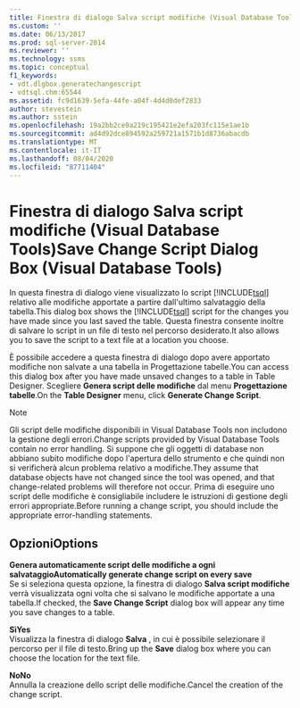 ```yaml
---
title: Finestra di dialogo Salva script modifiche (Visual Database Tools) | Microsoft Docs
ms.custom: ''
ms.date: 06/13/2017
ms.prod: sql-server-2014
ms.reviewer: ''
ms.technology: ssms
ms.topic: conceptual
f1_keywords:
- vdt.dlgbox.generatechangescript
- vdtsql.chm:65544
ms.assetid: fc9d1639-5efa-44fe-a04f-4d4d0def2833
author: stevestein
ms.author: sstein
ms.openlocfilehash: 19a2bb2ce9a219c195421e2efa203fc115e1ae1b
ms.sourcegitcommit: ad4d92dce894592a259721a1571b1d8736abacdb
ms.translationtype: MT
ms.contentlocale: it-IT
ms.lasthandoff: 08/04/2020
ms.locfileid: "87711404"
---
```

# <a name="save-change-script-dialog-box-visual-database-tools"></a><span data-ttu-id="d84f4-102">Finestra di dialogo Salva script modifiche (Visual Database Tools)</span><span class="sxs-lookup"><span data-stu-id="d84f4-102">Save Change Script Dialog Box (Visual Database Tools)</span></span>
  <span data-ttu-id="d84f4-103">In questa finestra di dialogo viene visualizzato lo script [!INCLUDE[tsql](../../includes/tsql-md.md)] relativo alle modifiche apportate a partire dall'ultimo salvataggio della tabella.</span><span class="sxs-lookup"><span data-stu-id="d84f4-103">This dialog box shows the [!INCLUDE[tsql](../../includes/tsql-md.md)] script for the changes you have made since you last saved the table.</span></span> <span data-ttu-id="d84f4-104">Questa finestra consente inoltre di salvare lo script in un file di testo nel percorso desiderato.</span><span class="sxs-lookup"><span data-stu-id="d84f4-104">It also allows you to save the script to a text file at a location you choose.</span></span>  
  
 <span data-ttu-id="d84f4-105">È possibile accedere a questa finestra di dialogo dopo avere apportato modifiche non salvate a una tabella in Progettazione tabelle.</span><span class="sxs-lookup"><span data-stu-id="d84f4-105">You can access this dialog box after you have made unsaved changes to a table in Table Designer.</span></span> <span data-ttu-id="d84f4-106">Scegliere **Genera script delle modifiche** dal menu **Progettazione tabelle**.</span><span class="sxs-lookup"><span data-stu-id="d84f4-106">On the **Table Designer** menu, click **Generate Change Script**.</span></span>  
  
> [!NOTE]  
>  <span data-ttu-id="d84f4-107">Gli script delle modifiche disponibili in Visual Database Tools non includono la gestione degli errori.</span><span class="sxs-lookup"><span data-stu-id="d84f4-107">Change scripts provided by Visual Database Tools contain no error handling.</span></span> <span data-ttu-id="d84f4-108">Si suppone che gli oggetti di database non abbiano subito modifiche dopo l'apertura dello strumento e che quindi non si verificherà alcun problema relativo a modifiche.</span><span class="sxs-lookup"><span data-stu-id="d84f4-108">They assume that database objects have not changed since the tool was opened, and that change-related problems will therefore not occur.</span></span> <span data-ttu-id="d84f4-109">Prima di eseguire uno script delle modifiche è consigliabile includere le istruzioni di gestione degli errori appropriate.</span><span class="sxs-lookup"><span data-stu-id="d84f4-109">Before running a change script, you should include the appropriate error-handling statements.</span></span>  
  
## <a name="options"></a><span data-ttu-id="d84f4-110">Opzioni</span><span class="sxs-lookup"><span data-stu-id="d84f4-110">Options</span></span>  
 <span data-ttu-id="d84f4-111">**Genera automaticamente script delle modifiche a ogni salvataggio**</span><span class="sxs-lookup"><span data-stu-id="d84f4-111">**Automatically generate change script on every save**</span></span>  
 <span data-ttu-id="d84f4-112">Se si seleziona questa opzione, la finestra di dialogo **Salva script modifiche** verrà visualizzata ogni volta che si salvano le modifiche apportate a una tabella.</span><span class="sxs-lookup"><span data-stu-id="d84f4-112">If checked, the **Save Change Script** dialog box will appear any time you save changes to a table.</span></span>  
  
 <span data-ttu-id="d84f4-113">**Sì**</span><span class="sxs-lookup"><span data-stu-id="d84f4-113">**Yes**</span></span>  
 <span data-ttu-id="d84f4-114">Visualizza la finestra di dialogo **Salva** , in cui è possibile selezionare il percorso per il file di testo.</span><span class="sxs-lookup"><span data-stu-id="d84f4-114">Bring up the **Save** dialog box where you can choose the location for the text file.</span></span>  
  
 <span data-ttu-id="d84f4-115">**No**</span><span class="sxs-lookup"><span data-stu-id="d84f4-115">**No**</span></span>  
 <span data-ttu-id="d84f4-116">Annulla la creazione dello script delle modifiche.</span><span class="sxs-lookup"><span data-stu-id="d84f4-116">Cancel the creation of the change script.</span></span>  
  
  

